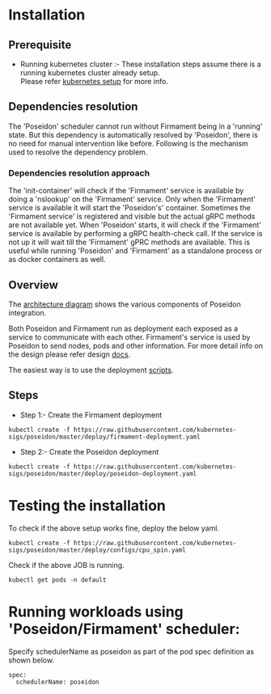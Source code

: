 # Installation

## Prerequisite
   * Running kubernetes cluster :- These installation steps assume there is a running kubernetes cluster already setup.   
     Please refer [kubernetes setup](https://kubernetes.io/docs/setup/) for more info.
   
## Dependencies resolution
  The 'Poseidon' scheduler cannot run without Firmament being in a 'running' state.
  But this dependency is automatically resolved by 'Poseidon', there is no need for manual intervention like 
  before. Following is the mechanism used to resolve the dependency problem.
  
### Dependencies resolution approach

   The 'init-container' will check if the 'Firmament' service is available by doing a 'nslookup' on the 'Firmament' 
   service. Only when the 'Firmament' service is available it will start the 'Poseidon's' container.
   Sometimes the 'Firmament service' is registered and visible but the actual gRPC methods are not available yet.
   When 'Poseidon' starts, it will check if the 'Firmament' service is available by performing a gRPC health-check call.
   If the service is not up it will wait till the 'Firmament' gPRC methods are available. This is useful while running 
   'Poseidon' and 'Firmament' as a standalone process or as docker containers as well.

## Overview
   The [architecture diagram](https://github.com/kubernetes-sigs/poseidon#design) shows the various components of Poseidon integration.
   
   Both Poseidon and Firmament run as deployment each exposed as a service to communicate with each other.
   Firmament's service is used by Poseidon to send nodes, pods and other information.
   For more detail info on the design please refer design [docs](https://docs.google.com/document/d/1VNoaw1GoRK-yop_Oqzn7wZhxMxvN3pdNjuaICjXLarA/edit?usp=sharing).
   
   
  The easiest way is to use the deployment [scripts](../../deploy/).
  
  ## Steps

  * Step 1:- Create the Firmament deployment
```
kubectl create -f https://raw.githubusercontent.com/kubernetes-sigs/poseidon/master/deploy/firmament-deployment.yaml

```
  * Step 2:- Create the Poseidon deployment
```
kubectl create -f https://raw.githubusercontent.com/kubernetes-sigs/poseidon/master/deploy/poseidon-deployment.yaml

```

# Testing the installation
  To check if the above setup works fine, deploy the below yaml.
  
  
```
kubectl create -f https://raw.githubusercontent.com/kubernetes-sigs/poseidon/master/deploy/configs/cpu_spin.yaml

```
 Check if the above JOB is running.

```
kubectl get pods -n default
```

# Running workloads using 'Poseidon/Firmament' scheduler:

Specify schedulerName as poseidon as part of the pod spec definition as shown below.

```$json
spec:
  schedulerName: poseidon

```
